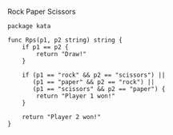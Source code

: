 Rock Paper Scissors

    package kata
    
    func Rps(p1, p2 string) string {
        if p1 == p2 {
            return "Draw!"
        }
    
        if (p1 == "rock" && p2 == "scissors") ||
           (p1 == "paper" && p2 == "rock") ||
           (p1 == "scissors" && p2 == "paper") {
            return "Player 1 won!"
        }
    
        return "Player 2 won!"
    }

